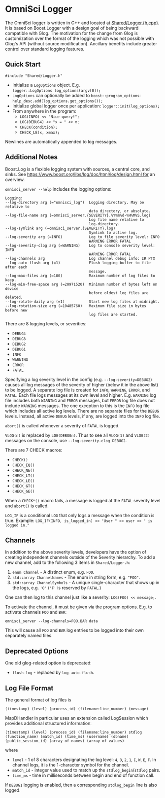 # OmniSci Logger

The OmniSci logger is written in C++ and located at [Shared/Logger.{h,cpp}](../Shared/Logger.h).  It is based on Boost.Logger with a design goal of being backward compatible with Glog. The motivation for the change from Glog is customization over the format of the logging which was not possible with Glog's API (without source modification). Ancillary benefits include greater control over standard logging features.

## Quick Start

```
#include "Shared/Logger.h"
```
 * Initialize a `LogOptions` object. E.g.<br/>
   `logger::LogOptions log_options(argv[0]);`
 * `LogOptions` can optionally be added to `boost::program_options`:<br/>
   `help_desc.add(log_options.get_options());`
 * Initialize global logger once per application:
   `logger::init(log_options);`
 * From anywhere in the program:
    * `LOG(INFO) << "Nice query!";`
    * `LOG(DEBUG4) << "x = " << x;`
    * `CHECK(condition);`
    * `CHECK_LE(x, xmax);`

Newlines are automatically appended to log messages.

## Additional Notes

Boost.Log is a flexible logging system with sources, a central core, and sinks. See https://www.boost.org/libs/log/doc/html/log/design.html for an overview.

`omnisci_server --help` includes the logging options:
```
Logging:
--log-directory arg (="omnisci_log")  Logging directory. May be relative to 
                                      data directory, or absolute.
--log-file-name arg (=omnisci_server.{SEVERITY}.%Y%m%d-%H%M%S.log)
                                      Log file name relative to 
                                      log-directory.
--log-symlink arg (=omnisci_server.{SEVERITY}.log)
                                      Symlink to active log.
--log-severity arg (=INFO)            Log to file severity level: INFO 
                                      WARNING ERROR FATAL
--log-severity-clog arg (=WARNING)    Log to console severity level: INFO 
                                      WARNING ERROR FATAL
--log-channels arg                    Log channel debug info: IR PTX
--log-auto-flush arg (=1)             Flush logging buffer to file after each
                                      message.
--log-max-files arg (=100)            Maximum number of log files to keep.
--log-min-free-space arg (=20971520)  Minimum number of bytes left on device 
                                      before oldest log files are deleted.
--log-rotate-daily arg (=1)           Start new log files at midnight.
--log-rotation-size arg (=10485760)   Maximum file size in bytes before new 
                                      log files are started.
```

There are 8 logging levels, or severities:
 * `DEBUG4`
 * `DEBUG3`
 * `DEBUG2`
 * `DEBUG1`
 * `INFO`
 * `WARNING`
 * `ERROR`
 * `FATAL`

Specifying a log severity level in the config (e.g. `--log-severity=DEBUG2`) causes all log messages of the severity
of higher (below it in the above list) to be logged.  A separate log file is created for `INFO`, `WARNING`, `ERROR`,
and `FATAL`. Each file logs messages at its own level and higher. E.g. `WARNING` log file includes both `WARNING`
and `ERROR` messages, but `ERROR` log file does not include `WARNING` messages. The one exception to this is the
`INFO` log file which includes all active log levels. There are no separate files for the `DEBUG` levels. Instead,
all active `DEBUG` levels, if any, are logged into the `INFO` log file.

`abort()` is called whenever a severity of `FATAL` is logged.

`VLOG(n)` is replaced by `LOG(DEBUGn)`. Thus to see all `VLOG(1)` and `VLOG(2)` messages on the console, use `--log-severity-clog DEBUG2`.

There are 7 CHECK macros:

* `CHECK()`
* `CHECK_EQ()`
* `CHECK_NE()`
* `CHECK_LT()`
* `CHECK_LE()`
* `CHECK_GT()`
* `CHECK_GE()`

When a `CHECK*()` macro fails, a message is logged at the `FATAL` severity level and `abort()` is called.

`LOG_IF` is a conditional `LOG` that only logs a message when the condition is true.
Example: `LOG_IF(INFO, is_logged_in) << "User " << user << " is logged in."`

## Channels

In addition to the above severity levels, developers have the option of creating independent channels
outside of the Severity hierarchy. To add a new channel, add to the following 3 items in `Shared/Logger.h`:
1. `enum Channel` - A distinct enum, e.g. `FOO`.
2. `std::array ChannelNames` - The enum in string form, e.g. `"FOO"`.
3. `std::array ChannelSymbols` - A unique single-character that shows up in the logs, e.g. `'O'` (`'F'` is reserved by `FATAL`.)

One can then log to this channel just like a severity: `LOG(FOO) << message;`.

To activate the channel, it must be given via the program options. E.g. to activate channels `FOO` and `BAR`:

    omnisci_server --log-channels=FOO,BAR data

This will cause all `FOO` and `BAR` log entries to be logged into their own separately named files.

## Deprecated Options

One old glog-related option is deprecated:

* `flush-log` - replaced by `log-auto-flush`.

## Log File Format

The general format of log files is

```
(timestamp) (level) (process_id) (filename:line_number) (message)
```

MapDHandler in particular uses an extension called LogSession which provides additional structured information:

```
(timestamp) (level) (process_id) (filename:line_number) stdlog (function_name) (match_id) (time_ms) (username) (dbname) (public_session_id) (array of names) (array of values)
```

where

* `level` - 1 of 8 characters designating the log level: `4`, `3`, `2`, `1`, `I`, `W`, `E`, `F`. In channel logs, it is the 1-character symbol for the channel.
* `match_id` - integer value used to match up the `stdlog_begin`/`stdlog` pairs.
* `time_ms` - time in milliseconds between begin and end of function call.

If `DEBUG1` logging is enabled, then a corresponding `stdlog_begin` line is also logged.
